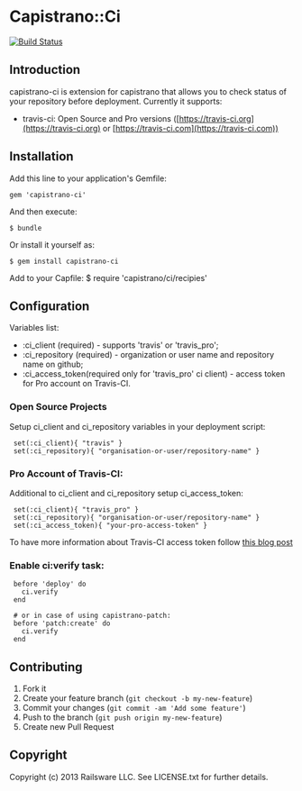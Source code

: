 
# Capistrano::Ci
[![Build Status](https://travis-ci.org/railsware/capistrano-ci.png)](https://travis-ci.org/railsware/capistrano-ci)


## Introduction

capistrano-ci is extension for capistrano that allows you to check status of your repository before deployment. Currently it supports:

  * travis-ci: Open Source and Pro versions ([https://travis-ci.org](https://travis-ci.org) or [https://travis-ci.com](https://travis-ci.com))

## Installation

Add this line to your application's Gemfile:

    gem 'capistrano-ci'

And then execute:

    $ bundle

Or install it yourself as:

    $ gem install capistrano-ci

Add to your Capfile:
    $ require 'capistrano/ci/recipies'

## Configuration

Variables list: 

  * :ci_client (required) - supports 'travis' or 'travis_pro';
  * :ci_repository (required) - organization or user name and repository name on github;
  * :ci_access_token(required only for 'travis_pro' ci client) - access token for Pro account on Travis-CI.

### Open Source Projects

Setup ci_client and ci_repository variables in your deployment script: 

     set(:ci_client){ "travis" }
     set(:ci_repository){ "organisation-or-user/repository-name" }

### Pro Account of Travis-CI:

Additional to ci_client and ci_repository setup ci_access_token: 

     set(:ci_client){ "travis_pro" }
     set(:ci_repository){ "organisation-or-user/repository-name" }
     set(:ci_access_token){ "your-pro-access-token" }

To have more information about Travis-CI access token follow [this blog post](http://about.travis-ci.org/blog/2013-01-28-token-token-token)

### Enable ci:verify task:

     before 'deploy' do
       ci.verify
     end

     # or in case of using capistrano-patch: 
     before 'patch:create' do
       ci.verify
     end

## Contributing

1. Fork it
2. Create your feature branch (`git checkout -b my-new-feature`)
3. Commit your changes (`git commit -am 'Add some feature'`)
4. Push to the branch (`git push origin my-new-feature`)
5. Create new Pull Request

## Copyright

Copyright (c) 2013 Railsware LLC. See LICENSE.txt for
further details.